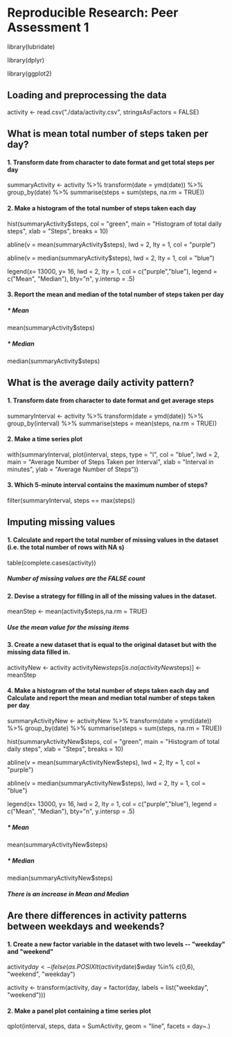 # Reproducible Research: Peer Assessment 1
library(lubridate)

library(dplyr)

library(ggplot2)

## Loading and preprocessing the data
activity <- read.csv("./data/activity.csv", stringsAsFactors = FALSE)


## What is mean total number of steps taken per day?

#### 1. Transform date from character to date format and get total steps per day
summaryActivity <- activity %>% transform(date = ymd(date)) %>% group_by(date) %>% summarise(steps = sum(steps, na.rm = TRUE))

#### 2. Make a histogram of the total number of steps taken each day 

hist(summaryActivity$steps, col = "green", main = "Histogram of total daily steps",
     xlab = "Steps", breaks = 10)
     
abline(v = mean(summaryActivity$steps), lwd = 2, lty = 1, col = "purple")

abline(v = median(summaryActivity$steps), lwd = 2, lty = 1, col = "blue")

legend(x= 13000, y= 16, lwd = 2, lty = 1, col = c("purple","blue"), legend = c("Mean", "Median"), bty="n", y.intersp = .5)

#### 3. Report the mean and median of the total number of steps taken per day

##### * Mean
mean(summaryActivity$steps)

##### * Median
median(summaryActivity$steps)

## What is the average daily activity pattern?

#### 1. Transform date from character to date format and get average steps
summaryInterval <- activity %>% transform(date = ymd(date)) %>% 
    group_by(interval) %>% summarise(steps = mean(steps, na.rm = TRUE))
    
    
#### 2. Make a time series plot
with(summaryInterval, plot(interval, steps, type = "l", col = "blue", lwd = 2,
                           main = "Average Number of Steps Taken per Interval",
                           xlab = "Interval in minutes",
                           ylab = "Average Number of Steps"))
                           
                           
#### 3. Which 5-minute interval contains the maximum number of steps?

filter(summaryInterval, steps == max(steps))


## Imputing missing values

#### 1. Calculate and report the total number of missing values in the dataset (i.e. the total number of rows with  NA s)

table(complete.cases(activity))

##### Number of missing values are the FALSE count

#### 2. Devise a strategy for filling in all of the missing values in the dataset.
meanStep <- mean(activity$steps,na.rm = TRUE)

##### Use the mean value for the missing items 

#### 3. Create a new dataset that is equal to the original dataset but with the missing data filled in.

activityNew <- activity
activityNew$steps[is.na(activityNew$steps)] <- meanStep

#### 4. Make a histogram of the total number of steps taken each day and Calculate and report the mean and median total number of steps taken per day
summaryActivityNew <- activityNew %>% transform(date = ymd(date)) %>% group_by(date) %>% summarise(steps = sum(steps, na.rm = TRUE))

hist(summaryActivityNew$steps, col = "green", main = "Histogram of total daily steps",
     xlab = "Steps", breaks = 10)
     
abline(v = mean(summaryActivityNew$steps), lwd = 2, lty = 1, col = "purple")

abline(v = median(summaryActivityNew$steps), lwd = 2, lty = 1, col = "blue")

legend(x= 13000, y= 16, lwd = 2, lty = 1, col = c("purple","blue"), legend = c("Mean", "Median"), bty="n", y.intersp = .5)

##### * Mean
mean(summaryActivityNew$steps)

##### * Median
median(summaryActivityNew$steps)

##### There is an increase in Mean and Median

## Are there differences in activity patterns between weekdays and weekends?

#### 1. Create a new factor variable in the dataset with two levels -- "weekday" and "weekend"


activity$day <- ifelse(as.POSIXlt(activity$date)$wday %in% c(0,6), "weekend", "weekday")

activity <- transform(activity, day = factor(day, labels = list("weekday", "weekend")))

#### 2. Make a panel plot containing a time series plot 

qplot(interval, steps, data = SumActivity, geom = "line", facets = day~.)
